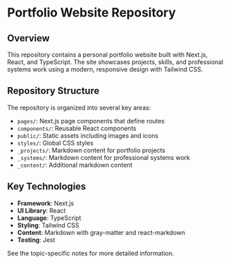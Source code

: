 # Portfolio Website Repository

## Overview

This repository contains a personal portfolio website built with Next.js, React, and TypeScript. The site showcases projects, skills, and professional systems work using a modern, responsive design with Tailwind CSS.

## Repository Structure

The repository is organized into several key areas:

- `pages/`: Next.js page components that define routes
- `components/`: Reusable React components 
- `public/`: Static assets including images and icons
- `styles/`: Global CSS styles
- `_projects/`: Markdown content for portfolio projects
- `_systems/`: Markdown content for professional systems work
- `_content/`: Additional markdown content

## Key Technologies

- **Framework**: Next.js
- **UI Library**: React
- **Language**: TypeScript
- **Styling**: Tailwind CSS
- **Content**: Markdown with gray-matter and react-markdown
- **Testing**: Jest

See the topic-specific notes for more detailed information.